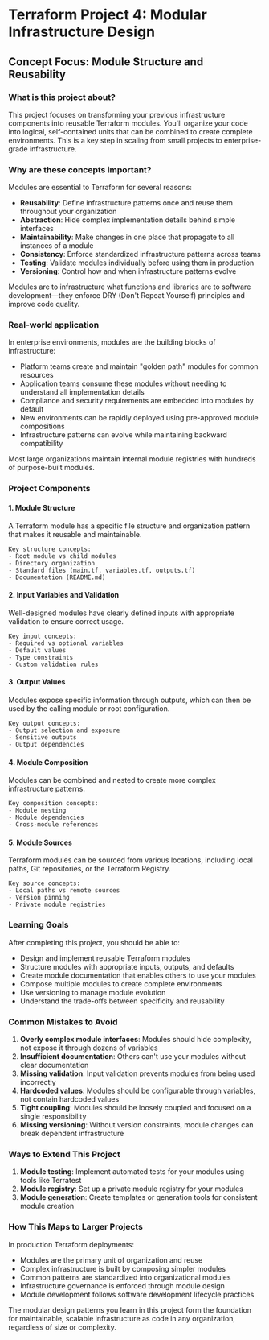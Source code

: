 # Terraform Project 4: Modular Infrastructure Design

## Concept Focus: Module Structure and Reusability

### What is this project about?
This project focuses on transforming your previous infrastructure components into reusable Terraform modules. You'll organize your code into logical, self-contained units that can be combined to create complete environments. This is a key step in scaling from small projects to enterprise-grade infrastructure.

### Why are these concepts important?
Modules are essential to Terraform for several reasons:
- **Reusability**: Define infrastructure patterns once and reuse them throughout your organization
- **Abstraction**: Hide complex implementation details behind simple interfaces
- **Maintainability**: Make changes in one place that propagate to all instances of a module
- **Consistency**: Enforce standardized infrastructure patterns across teams
- **Testing**: Validate modules individually before using them in production
- **Versioning**: Control how and when infrastructure patterns evolve

Modules are to infrastructure what functions and libraries are to software development—they enforce DRY (Don't Repeat Yourself) principles and improve code quality.

### Real-world application
In enterprise environments, modules are the building blocks of infrastructure:
- Platform teams create and maintain "golden path" modules for common resources
- Application teams consume these modules without needing to understand all implementation details
- Compliance and security requirements are embedded into modules by default
- New environments can be rapidly deployed using pre-approved module compositions
- Infrastructure patterns can evolve while maintaining backward compatibility

Most large organizations maintain internal module registries with hundreds of purpose-built modules.

### Project Components

#### 1. Module Structure
A Terraform module has a specific file structure and organization pattern that makes it reusable and maintainable.

```
Key structure concepts:
- Root module vs child modules
- Directory organization
- Standard files (main.tf, variables.tf, outputs.tf)
- Documentation (README.md)
```

#### 2. Input Variables and Validation
Well-designed modules have clearly defined inputs with appropriate validation to ensure correct usage.

```
Key input concepts:
- Required vs optional variables
- Default values
- Type constraints
- Custom validation rules
```

#### 3. Output Values
Modules expose specific information through outputs, which can then be used by the calling module or root configuration.

```
Key output concepts:
- Output selection and exposure
- Sensitive outputs
- Output dependencies
```

#### 4. Module Composition
Modules can be combined and nested to create more complex infrastructure patterns.

```
Key composition concepts:
- Module nesting
- Module dependencies
- Cross-module references
```

#### 5. Module Sources
Terraform modules can be sourced from various locations, including local paths, Git repositories, or the Terraform Registry.

```
Key source concepts:
- Local paths vs remote sources
- Version pinning
- Private module registries
```

### Learning Goals
After completing this project, you should be able to:
- Design and implement reusable Terraform modules
- Structure modules with appropriate inputs, outputs, and defaults
- Create module documentation that enables others to use your modules
- Compose multiple modules to create complete environments
- Use versioning to manage module evolution
- Understand the trade-offs between specificity and reusability

### Common Mistakes to Avoid
1. **Overly complex module interfaces**: Modules should hide complexity, not expose it through dozens of variables
2. **Insufficient documentation**: Others can't use your modules without clear documentation
3. **Missing validation**: Input validation prevents modules from being used incorrectly
4. **Hardcoded values**: Modules should be configurable through variables, not contain hardcoded values
5. **Tight coupling**: Modules should be loosely coupled and focused on a single responsibility
6. **Missing versioning**: Without version constraints, module changes can break dependent infrastructure

### Ways to Extend This Project
1. **Module testing**: Implement automated tests for your modules using tools like Terratest
2. **Module registry**: Set up a private module registry for your modules
3. **Module generation**: Create templates or generation tools for consistent module creation

### How This Maps to Larger Projects
In production Terraform deployments:
- Modules are the primary unit of organization and reuse
- Complex infrastructure is built by composing simpler modules
- Common patterns are standardized into organizational modules
- Infrastructure governance is enforced through module design
- Module development follows software development lifecycle practices

The modular design patterns you learn in this project form the foundation for maintainable, scalable infrastructure as code in any organization, regardless of size or complexity.